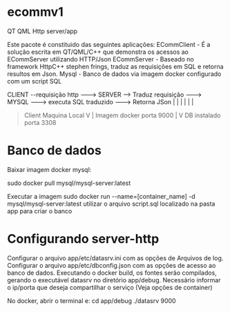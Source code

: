 # ecommv1
 QT QML Http server/app
 
 Este pacote é constituido das seguintes aplicações:
 ECommClient - É a solução escrita em QT/QML/C++ que demonstra os acessos ao ECommServer utilizando HTTP/Json
 ECommServer - Baseado no framework HttpC++ stephen frings, traduz as requisições em SQL e retorna resultos em Json. 
 Mysql - Banco de dados via imagem docker configurado com um script SQL
 
 
 CLIENT --requisição http ---> SERVER --> Traduz requisição ---> MYSQL ---> executa SQL traduzido ---> Retorna JSon
 |                               |                                 |
 |                               |                                 |
 > Client Maquina Local          V                                 |
                                 Imagem docker porta 9000          |
                                                                   V
                                                                   DB instalado porta 3308
                  
# Banco de dados
Baixar imagem docker mysql:

sudo docker pull mysql/mysql-server:latest

Executar a imagem
sudo docker run --name=[container_name] -d mysql/mysql-server:latest
utilizar o arquivo script.sql localizado na pasta app para criar o banco  
                                                                   
# Configurando server-http
Configurar o arquivo app/etc/datasrv.ini com as opções de Arquivos de log.
Configurar o arquivo app/etc/dbconfig.json com as opções de acesso ao banco de dados.
Executando o docker build, os fontes serão compilados, gerando o executável datasrv no diretório app/debug.
Necessário informar o ip/porta que deseja compartilhar o serviço (Veja opções de container)

No docker, abrir o terminal e: 
cd app/debug
./datasrv 9000



                                                                   
 

